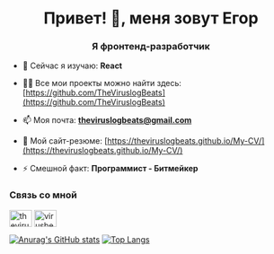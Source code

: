<!-- ### Здравствуй! 👋

### Меня зовут Егор, я фронтенд-разработчик

**Мой технологический стэк:**
* HTML/CSS
* JavaScript
* React
* Sequelize(JS)
* PostgreSQL
 -->
 <h1 align="center">Привет! 👋, меня зовут Егор</h1>
<h3 align="center">Я фронтенд-разработчик</h3>

- 🌱 Сейчас я изучаю: **React**

- 👨‍💻 Все мои проекты можно найти здесь: [https://github.com/TheViruslogBeats](https://github.com/TheViruslogBeats)

- 📫 Моя почта: **theviruslogbeats@gmail.com**

- 📄 Мой сайт-резюме: [https://theviruslogbeats.github.io/My-CV/](https://theviruslogbeats.github.io/My-CV/)

- ⚡ Смешной факт: **Программист - Битмейкер**

<h3 align="left">Связь со мной</h3>
<p align="left">
<a href="https://instagram.com/theviruslogbeats" target="blank"><img align="center" src="https://raw.githubusercontent.com/rahuldkjain/github-profile-readme-generator/master/src/images/icons/Social/instagram.svg" alt="theviruslogbeats" height="30" width="40" /></a>
<a href="https://www.youtube.com/channel/UCpoNeOz6A2D4eR8_5CWGivQ" target="blank"><img align="center" src="https://raw.githubusercontent.com/rahuldkjain/github-profile-readme-generator/master/src/images/icons/Social/youtube.svg" alt="virusbeats" height="30" width="40" /></a>
</p>

[![Anurag's GitHub stats](https://github-readme-stats.vercel.app/api?username=TheViruslogBeats&theme=react&show_icons=true)](https://github.com/anuraghazra/github-readme-stats)
[![Top Langs](https://github-readme-stats.vercel.app/api/top-langs/?username=TheViruslogBeats&theme=react&show_icons=true)](https://github.com/anuraghazra/github-readme-stats)
<!--
**TheViruslogBeats/TheViruslogBeats** is a ✨ _special_ ✨ repository because its `README.md` (this file) appears on your GitHub profile.

Here are some ideas to get you started:

- 🔭 I’m currently working on ...
- 🌱 I’m currently learning ...
- 👯 I’m looking to collaborate on ...
- 🤔 I’m looking for help with ...
- 💬 Ask me about ...
- 📫 How to reach me: ...
- 😄 Pronouns: ...
- ⚡ Fun fact: ...
-->
